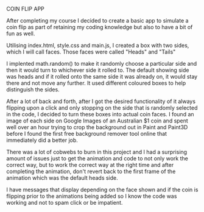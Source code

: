 COIN FLIP APP

After completing my course I decided to create a basic app to simulate a coin flip as part of retaining my coding knowledge but also to have a bit of fun as well.

Utilising index.html, style.css and main.js, I created a box with two sides, which I will call faces. Those faces were called "Heads" and "Tails"

I implented math.random() to make it randomly choose a particular side and then it would turn to whichever side it rolled to. The default showing side was heads and if it 
rolled onto the same side it was already on, it would stay there and not move any further. It used different coloured boxes to help distinguish the sides.

After a lot of back and forth, after I got the desired functionality of it always flipping upon a click and only stopping on the side that is randomly selected in the code, 
I decided to turn these boxes into actual coin faces. I found an image of each side on Google Images of an Australian $1 coin and spent well over an hour trying
to crop the background out in Paint and Paint3D before I found the first free background remover tool online that immediately did a better job.

There was a lot of cobwebs to burn in this project and I had a surprising amount of issues just to get the animation and code to not only work the correct way, but to work
the correct way at the right time and after completing the animation, don't revert back to the first frame of the animation which was the default heads side. 

I have messages that display depending on the face shown and if the coin is flipping prior to the animations being added so I know the code was working and not to spam click
or be impatient.

